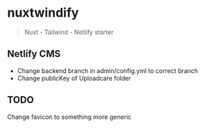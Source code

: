 # nuxtwindify

> Nuxt - Tailwind - Netlify starter

## Netlify CMS

- Change backend branch in admin/config.yml to correct branch
- Change publicKey of Uploadcare folder

## TODO

Change favicon to something more generic
